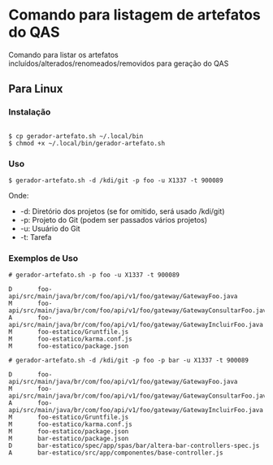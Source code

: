 # Comando para listagem de artefatos do QAS

Comando para listar os artefatos incluídos/alterados/renomeados/removidos para geração do QAS

## Para Linux

### Instalação

``` console

$ cp gerador-artefato.sh ~/.local/bin
$ chmod +x ~/.local/bin/gerador-artefato.sh

```

### Uso

``` console
$ gerador-artefato.sh -d /kdi/git -p foo -u X1337 -t 900089
```

Onde:

- -d: Diretório dos projetos (se for omitido, será usado /kdi/git)
- -p: Projeto do Git (podem ser passados vários projetos)
- -u: Usuário do Git
- -t: Tarefa

### Exemplos de Uso

``` console
# gerador-artefato.sh -p foo -u X1337 -t 900089

D       foo-api/src/main/java/br/com/foo/api/v1/foo/gateway/GatewayFoo.java
M       foo-api/src/main/java/br/com/foo/api/v1/foo/gateway/GatewayConsultarFoo.java
A       foo-api/src/main/java/br/com/foo/api/v1/foo/gateway/GatewayIncluirFoo.java
M       foo-estatico/Gruntfile.js
M       foo-estatico/karma.conf.js
M       foo-estatico/package.json

```

``` console
# gerador-artefato.sh -d /kdi/git -p foo -p bar -u X1337 -t 900089

D       foo-api/src/main/java/br/com/foo/api/v1/foo/gateway/GatewayFoo.java
M       foo-api/src/main/java/br/com/foo/api/v1/foo/gateway/GatewayConsultarFoo.java
A       foo-api/src/main/java/br/com/foo/api/v1/foo/gateway/GatewayIncluirFoo.java
M       foo-estatico/Gruntfile.js
M       foo-estatico/karma.conf.js
M       foo-estatico/package.json
M       bar-estatico/package.json
D       bar-estatico/spec/app/spas/bar/altera-bar-controllers-spec.js
A       bar-estatico/src/app/componentes/base-controller.js

```
